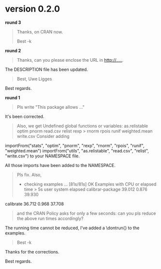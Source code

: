 # version 0.2.0

**round 3**

> Thanks, on CRAN now.
>
> Best
> -k

**round 2**

> Thanks, can you please enclose the URL in
  <http://.....>.

The DESCRIPTION file has been
  updated.

> Best,
Uwe Ligges

Best regards.

**round 1**

> Pls write "This package allows ..."

It's been
  corrected.

> Also, we get
> Undefined global
  functions or variables:
  as.relistable optim pnorm
  read.csv relist rexp > rnorm rpois runif
  weighted.mean write.csv
> Consider adding
>
  importFrom("stats", "optim", "pnorm", "rexp",
  "rnorm", "rpois", "runif", "weighted.mean")
  importFrom("utils", "as.relistable", "read.csv",
  "relist", "write.csv")
to your NAMESPACE
  file.

All those imports have been added to the
  NAMESPACE.

> Pls fix.  Also,
> * checking
  examples ... [81s/81s] OK
> Examples with CPU or
  elapsed time > 5s
                   user system
  elapsed
> calibrar-package 39.012  0.876  39.930
>
  calibrate        36.712  0.968  37.708
> and the
  CRAN Policy asks for only a few seconds: can you pls
  reduce the above run times accordingly?

The running time cannot be reduced, I've added a \dontrun{} to the examples.

> Best
-k

Thanks for the corrections.

Best regards.
